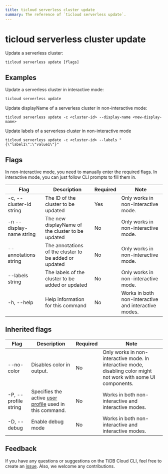 ```yaml
---
title: ticloud serverless cluster update
summary: The reference of `ticloud serverless update`.
---
```


# ticloud serverless cluster update

Update a serverless cluster:

```shell
ticloud serverless update [flags]
```

## Examples

Update a serverless cluster in interactive mode:

```shell
ticloud serverless update
```

Update displayName of a serverless cluster in non-interactive mode:

```shell
ticloud serverless update -c <cluster-id> --display-name <new-display-mame>
```

Update labels of a serverless cluster in non-interactive mode

```shell
ticloud serverless update -c <cluster-id> --labels "{\"label1\":\"value1\"}"
```

## Flags

In non-interactive mode, you need to manually enter the required flags. In interactive mode, you can just follow CLI prompts to fill them in.

| Flag                     | Description                                           | Required | Note                                                 |
|--------------------------|-------------------------------------------------------|----------|------------------------------------------------------|
| -c, --cluster-id string  | The ID of the cluster to be updated                   | Yes      | Only works in non-interactive mode.                  |
| -n --display-name string | The new displayName of the cluster to be updated      | No       | Only works in non-interactive mode.                  |
| --annotations string     | The annotations of the cluster to be added or updated | No       | Only works in non-interactive mode.                  |
| --labels string          | The labels of the cluster to be added or updated      | No       | Only works in non-interactive mode.                  |
| -h, --help               | Help information for this command                     | No       | Works in both non-interactive and interactive modes. |

## Inherited flags

| Flag                 | Description                                                                                          | Required | Note                                                                                                             |
|----------------------|------------------------------------------------------------------------------------------------------|----------|------------------------------------------------------------------------------------------------------------------|
| --no-color           | Disables color in output.                                                                            | No       | Only works in non-interactive mode. In interactive mode, disabling color might not work with some UI components. |
| -P, --profile string | Specifies the active [user profile](/tidb-cloud/cli-reference.md#user-profile) used in this command. | No       | Works in both non-interactive and interactive modes.                                                             |
| -D, --debug          | Enable debug mode                                                                                    | No       | Works in both non-interactive and interactive modes.                                                             |

## Feedback

If you have any questions or suggestions on the TiDB Cloud CLI, feel free to create an [issue](https://github.com/tidbcloud/tidbcloud-cli/issues/new/choose). Also, we welcome any contributions.
